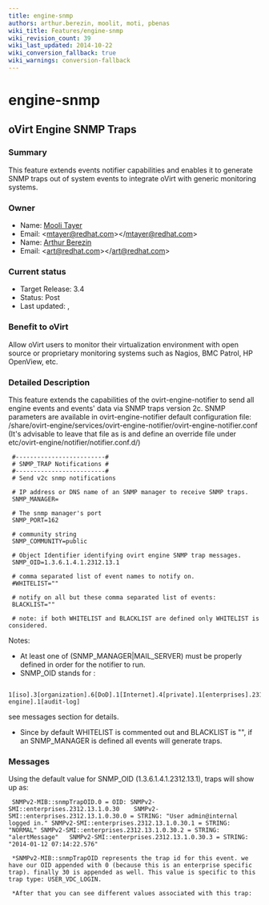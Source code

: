 ```yaml
---
title: engine-snmp
authors: arthur.berezin, moolit, moti, pbenas
wiki_title: Features/engine-snmp
wiki_revision_count: 39
wiki_last_updated: 2014-10-22
wiki_conversion_fallback: true
wiki_warnings: conversion-fallback
---
```


# engine-snmp

## oVirt Engine SNMP Traps

### Summary

This feature extends events notifier capabilities and enables it to generate SNMP traps out of system events to integrate oVirt with generic monitoring systems.

### Owner

*   Name: [Mooli Tayer](user:mtayer)
*   Email: <<mtayer@redhat.com>></<mtayer@redhat.com>>
*   Name: [Arthur Berezin](user:aberezin)
*   Email: <<art@redhat.com>></<art@redhat.com>>

### Current status

*   Target Release: 3.4
*   Status: Post
*   Last updated: ,

### Benefit to oVirt

Allow oVirt users to monitor their virtualization environment with open source or proprietary monitoring systems such as Nagios, BMC Patrol, HP OpenView, etc.

### Detailed Description

This feature extends the capabilities of the ovirt-engine-notifier to send all engine events and events' data via SNMP traps version 2c.
 SNMP parameters are available in ovirt-engine-notifier default configuration file: /share/ovirt-engine/services/ovirt-engine-notifier/ovirt-engine-notifier.conf
 (It's advisable to leave that file as is and define an override file under etc/ovirt-engine/notifier/notifier.conf.d/)

     #-------------------------#
     # SNMP_TRAP Notifications #
     #-------------------------#
     # Send v2c snmp notifications

     # IP address or DNS name of an SNMP manager to receive SNMP traps.
     SNMP_MANAGER=

     # The snmp manager's port
     SNMP_PORT=162

     # community string
     SNMP_COMMUNITY=public

     # Object Identifier identifying ovirt engine SNMP trap messages.
     SNMP_OID=1.3.6.1.4.1.2312.13.1

     # comma separated list of event names to notify on.
     #WHITELIST=""

     # notify on all but these comma separated list of events:
     BLACKLIST=""

     # note: if both WHITELIST and BLACKLIST are defined only WHITELIST is considered.

Notes:

*   At least one of (SNMP_MANAGER|MAIL_SERVER) must be properly defined in order for the notifier to run.
*   SNMP_OID stands for :

<!-- -->

     1[iso].3[organization].6[DoD].1[Internet].4[private].1[enterprises].2312[redhat].13[ovirt-engine].1[audit-log]

see messages section for details.

*   Since by default WHITELIST is commented out and BLACKLIST is "", if an SNMP_MANAGER is defined all events will generate traps.

### Messages

Using the default value for SNMP_OID (1.3.6.1.4.1.2312.13.1), traps will show up as:

     SNMPv2-MIB::snmpTrapOID.0 = OID: SNMPv2-SMI::enterprises.2312.13.1.0.30    SNMPv2-SMI::enterprises.2312.13.1.0.30.0 = STRING: "User admin@internal logged in." SNMPv2-SMI::enterprises.2312.13.1.0.30.1 = STRING: "NORMAL" SNMPv2-SMI::enterprises.2312.13.1.0.30.2 = STRING: "alertMessage"   SNMPv2-SMI::enterprises.2312.13.1.0.30.3 = STRING: "2014-01-12 07:14:22.576"

     *SNMPv2-MIB::snmpTrapOID represents the trap id for this event. we have our OID appended with 0 (because this is an enterprise specific trap). finally 30 is appended as well. This value is specific to this trap type: USER_VDC_LOGIN.

     *After that you can see different values associated with this trap:
